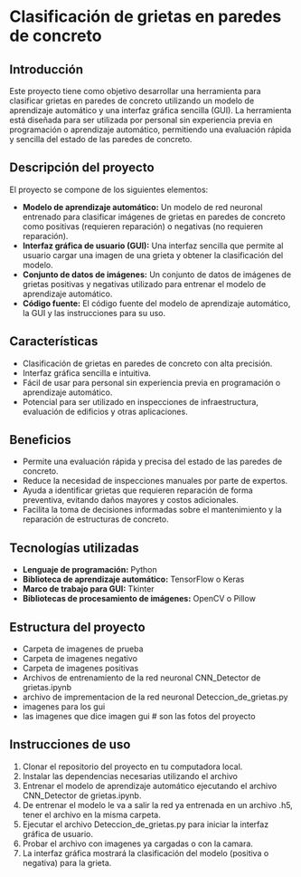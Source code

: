 # Clasificación de grietas en paredes de concreto

## Introducción

Este proyecto tiene como objetivo desarrollar una herramienta para clasificar grietas en paredes de concreto utilizando un modelo de aprendizaje automático y una interfaz gráfica sencilla (GUI). La herramienta está diseñada para ser utilizada por personal sin experiencia previa en programación o aprendizaje automático, permitiendo una evaluación rápida y sencilla del estado de las paredes de concreto.

## Descripción del proyecto

El proyecto se compone de los siguientes elementos:

* **Modelo de aprendizaje automático:** Un modelo de red neuronal entrenado para clasificar imágenes de grietas en paredes de concreto como positivas (requieren reparación) o negativas (no requieren reparación).
* **Interfaz gráfica de usuario (GUI):** Una interfaz sencilla que permite al usuario cargar una imagen de una grieta y obtener la clasificación del modelo.
* **Conjunto de datos de imágenes:** Un conjunto de datos de imágenes de grietas positivas y negativas utilizado para entrenar el modelo de aprendizaje automático.
* **Código fuente:** El código fuente del modelo de aprendizaje automático, la GUI y las instrucciones para su uso.

## Características

* Clasificación de grietas en paredes de concreto con alta precisión.
* Interfaz gráfica sencilla e intuitiva.
* Fácil de usar para personal sin experiencia previa en programación o aprendizaje automático.
* Potencial para ser utilizado en inspecciones de infraestructura, evaluación de edificios y otras aplicaciones.

## Beneficios

* Permite una evaluación rápida y precisa del estado de las paredes de concreto.
* Reduce la necesidad de inspecciones manuales por parte de expertos.
* Ayuda a identificar grietas que requieren reparación de forma preventiva, evitando daños mayores y costos adicionales.
* Facilita la toma de decisiones informadas sobre el mantenimiento y la reparación de estructuras de concreto.

## Tecnologías utilizadas

* **Lenguaje de programación:** Python
* **Biblioteca de aprendizaje automático:** TensorFlow o Keras
* **Marco de trabajo para GUI:** Tkinter 
* **Bibliotecas de procesamiento de imágenes:** OpenCV o Pillow

## Estructura del proyecto

* Carpeta de imagenes de prueba
* Carpeta de imagenes negativo
* Carpeta de imagenes positivas
* Archivos de entrenamiento de la red neuronal CNN_Detector de grietas.ipynb
* archivo de imprementacion de la red neuronal Deteccion_de_grietas.py
* imagenes para los gui
* las imagenes que dice imagen gui # son las fotos del proyecto


## Instrucciones de uso

1. Clonar el repositorio del proyecto en tu computadora local.
2. Instalar las dependencias necesarias utilizando el archivo 
3. Entrenar el modelo de aprendizaje automático ejecutando el archivo CNN_Detector de grietas.ipynb.
4. De entrenar el modelo le va a salir la red ya entrenada en un archivo .h5, tener el archivo en la misma carpeta.
5. Ejecutar el archivo Deteccion_de_grietas.py para iniciar la interfaz gráfica de usuario.
6. Probar el archivo con imagenes ya cargadas o con la camara.
7. La interfaz gráfica mostrará la clasificación del modelo (positiva o negativa) para la grieta.
